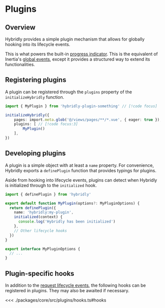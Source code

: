 # Plugins

## Overview

Hybridly provides a simple plugin mechanism that allows for globally hooking into its lifecycle events.

This is what powers the built-in [progress indicator](./progress-indicator.md). This is the equivalent of Inertia's [global events](https://inertiajs.com/events), except it provides a structured way to extend its functionalities.

## Registering plugins

A plugin can be registered through the `plugins` property of the `initializeHybridly` function.

```ts
import { MyPlugin } from 'hybridly-plugin-something' // [!code focus]

initializeHybridly({
	pages: import.meta.glob('@/views/pages/**/*.vue', { eager: true }),
	plugins: [ // [!code focus:3]
		MyPlugin()
	],
})
```

## Developing plugins

A plugin is a simple object with at least a `name` property. For convenience, Hybridly exports a `definePlugin` function that provides typings for plugins.

Aside from hooking into lifecycle events, plugins can detect when Hybridly is initialized through to the `initialized` hook.

```ts
import { definePlugin } from 'hybridly'

export default function MyPlugin(options?: MyPluginOptions) {
  return definePlugin({
    name: 'hybridly:my-plugin',
    initialized(context) {
      console.log('Hybridly has been initialized')
    },
    // Other lifecycle hooks
  })
}

export interface MyPluginOptions {
  // ...
}
```

## Plugin-specific hooks

In addition to the [request lifecycle events](../guide/hooks.md#request-hooks), the following hooks can be registered in plugins. They may also be awaited if necessary.

<<< ./packages/core/src/plugins/hooks.ts#hooks
